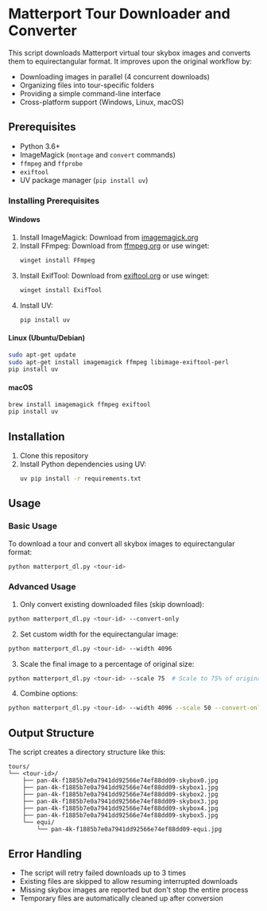 # Matterport Tour Downloader and Converter

This script downloads Matterport virtual tour skybox images and converts them to equirectangular format. It improves upon the original workflow by:
- Downloading images in parallel (4 concurrent downloads)
- Organizing files into tour-specific folders
- Providing a simple command-line interface
- Cross-platform support (Windows, Linux, macOS)

## Prerequisites

- Python 3.6+
- ImageMagick (`montage` and `convert` commands)
- `ffmpeg` and `ffprobe`
- `exiftool`
- UV package manager (`pip install uv`)

### Installing Prerequisites

#### Windows
1. Install ImageMagick: Download from [imagemagick.org](https://imagemagick.org/script/download.php#windows)
2. Install FFmpeg: Download from [ffmpeg.org](https://ffmpeg.org/download.html#build-windows) or use winget:
   ```powershell
   winget install FFmpeg
   ```
3. Install ExifTool: Download from [exiftool.org](https://exiftool.org/) or use winget:
   ```powershell
   winget install ExifTool
   ```
4. Install UV:
   ```powershell
   pip install uv
   ```

#### Linux (Ubuntu/Debian)
```bash
sudo apt-get update
sudo apt-get install imagemagick ffmpeg libimage-exiftool-perl
pip install uv
```

#### macOS
```bash
brew install imagemagick ffmpeg exiftool
pip install uv
```

## Installation

1. Clone this repository
2. Install Python dependencies using UV:
   ```bash
   uv pip install -r requirements.txt
   ```

## Usage

### Basic Usage

To download a tour and convert all skybox images to equirectangular format:

```bash
python matterport_dl.py <tour-id>
```

### Advanced Usage

1. Only convert existing downloaded files (skip download):
```bash
python matterport_dl.py <tour-id> --convert-only
```

2. Set custom width for the equirectangular image:
```bash
python matterport_dl.py <tour-id> --width 4096
```

3. Scale the final image to a percentage of original size:
```bash
python matterport_dl.py <tour-id> --scale 75  # Scale to 75% of original size
```

4. Combine options:
```bash
python matterport_dl.py <tour-id> --width 4096 --scale 50 --convert-only
```

## Output Structure

The script creates a directory structure like this:

```
tours/
└── <tour-id>/
    ├── pan-4k-f1885b7e0a7941dd92566e74ef88dd09-skybox0.jpg
    ├── pan-4k-f1885b7e0a7941dd92566e74ef88dd09-skybox1.jpg
    ├── pan-4k-f1885b7e0a7941dd92566e74ef88dd09-skybox2.jpg
    ├── pan-4k-f1885b7e0a7941dd92566e74ef88dd09-skybox3.jpg
    ├── pan-4k-f1885b7e0a7941dd92566e74ef88dd09-skybox4.jpg
    ├── pan-4k-f1885b7e0a7941dd92566e74ef88dd09-skybox5.jpg
    └── equi/
        └── pan-4k-f1885b7e0a7941dd92566e74ef88dd09-equi.jpg
```

## Error Handling

- The script will retry failed downloads up to 3 times
- Existing files are skipped to allow resuming interrupted downloads
- Missing skybox images are reported but don't stop the entire process
- Temporary files are automatically cleaned up after conversion
